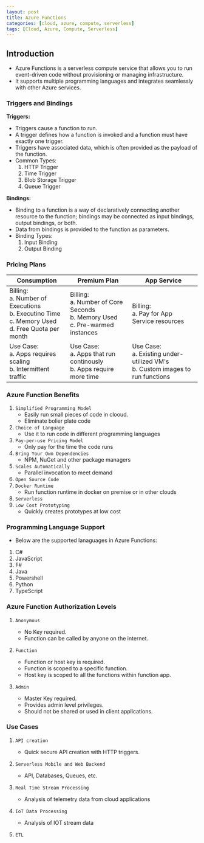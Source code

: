 ```yaml
---
layout: post
title: Azure Functions
categories: [cloud, azure, compute, serverless]
tags: [Cloud, Azure, Compute, Serverless]
---
```


## Introduction

- Azure Functions is a serverless compute service that allows you to run event-driven code without provisioning or managing infrastructure. 
- It supports multiple programming languages and integrates seamlessly with other Azure services.

### Triggers and Bindings

**Triggers:**
- Triggers cause a function to run. 
- A trigger defines how a function is invoked and a function must have exactly one trigger. 
- Triggers have associated data, which is often provided as the payload of the function.
- Common Types:
    1. HTTP Trigger
    2. Time Trigger
    3. Blob Storage Trigger
    4. Queue Trigger

**Bindings:**
- Binding to a function is a way of declaratively connecting another resource to the function; bindings may be connected as input bindings, output bindings, or both. 
- Data from bindings is provided to the function as parameters.
- Binding Types:
    1. Input Binding
    2. Output Binding

### Pricing Plans

| Consumption | Premium Plan | App Service | 
| ----------- | ------------ | ----------- |
| Billing: <br> a. Number of Executions <br> b. Executino Time <br> c. Memory Used <br> d. Free Quota per month <br> | Billing: <br> a. Number of Core Seconds <br> b. Memory Used <br> c. Pre-warmed instances <br> | Billing: <br> a. Pay for App Service resources <br> | 
| Use Case: <br> a. Apps requires scaling <br> b. Intermittent traffic <br> | Use Case: <br> a. Apps that run continously <br> b. Apps require more time | Use Case: <br> a. Existing under-utilized VM's <br> b. Custom images to run functions | 



### Azure Function Benefits
1. `Simplified Programming Model`
    - Easily run small pieces of code in clooud.
    - Eliminate bolier plate code
2. `Choice of Language`
    - Use it to run code in different programming languages
3. `Pay-per-use Pricing Model`
    - Only pay for the time the code runs
4. `Bring Your Own Dependencies`
    - NPM, NuGet and other package managers
5. `Scales Automatically`
    - Parallel invocation to meet demand
6. `Open Source Code`
7. `Docker Runtime`
    - Run function runtime in docker on premise or in other clouds
8. `Serverless`
9. `Low Cost Prototyping`
    - Quickly creates prototypes at low cost

### Programming Language Support
- Below are the supported lanaguages in Azure Functions:
1. C#
2. JavaScript
3. F#
4. Java
5. Powershell
6. Python
7. TypeScript


### Azure Function Authorization Levels
1. `Anonymous`
    - No Key required.
    - Function can be called by anyone on the internet.

2. `Function`
    - Function or host key is required.
    - Function is scoped to a specific function.
    - Host key is scoped to all the functions within function app.

3. `Admin`
    - Master Key required.
    - Provides admin level privileges.
    - Should not be shared or used in client applications.


### Use Cases
1. `API creation`
    - Quick secure API creation with HTTP triggers.

2. `Serverless Mobile and Web Backend`
    - API, Databases, Queues, etc.

3. `Real Time Stream Processing`
    - Analysis of telemetry data from cloud applications

4. `IoT Data Processing`
    - Analysis of IOT stream data

5. `ETL`